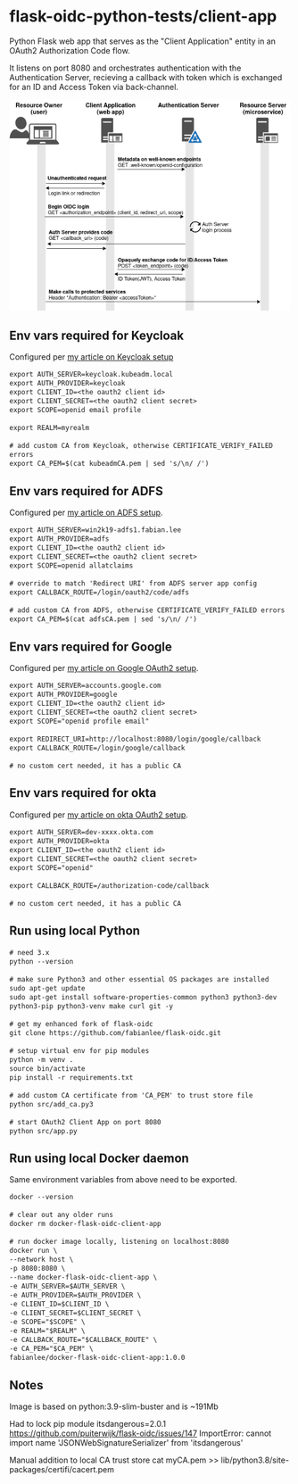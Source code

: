# flask-oidc-python-tests/client-app

Python Flask web app that serves as the "Client Application" entity in an OAuth2 Authorization Code flow.

It listens on port 8080 and orchestrates authentication with the Authentication Server, recieving a callback with token which is exchanged for an ID and Access Token via back-channel.

![OAuth2 entities and flow](https://raw.githubusercontent.com/fabianlee/oauth2-client-app-golang/main/diagrams/oauth2-oidc-entities.drawio.png)

## Env vars required for Keycloak

Configured per [my article on Keycloak setup]()

```
export AUTH_SERVER=keycloak.kubeadm.local
export AUTH_PROVIDER=keycloak
export CLIENT_ID=<the oauth2 client id>
export CLIENT_SECRET=<the oauth2 client secret>
export SCOPE=openid email profile

export REALM=myrealm

# add custom CA from Keycloak, otherwise CERTIFICATE_VERIFY_FAILED errors
export CA_PEM=$(cat kubeadmCA.pem | sed 's/\n/ /')
```

## Env vars required for ADFS

Configured per [my article on ADFS setup](https://fabianlee.org/2022/08/08/kvm-creating-a-windows2019-adfs-server-using-powershell/).

```
export AUTH_SERVER=win2k19-adfs1.fabian.lee
export AUTH_PROVIDER=adfs
export CLIENT_ID=<the oauth2 client id>
export CLIENT_SECRET=<the oauth2 client secret>
export SCOPE=openid allatclaims

# override to match 'Redirect URI' from ADFS server app config
export CALLBACK_ROUTE=/login/oauth2/code/adfs

# add custom CA from ADFS, otherwise CERTIFICATE_VERIFY_FAILED errors
export CA_PEM=$(cat adfsCA.pem | sed 's/\n/ /')
```


## Env vars required for Google

Configured per [my article on Google OAuth2 setup](https://fabianlee.org/2022/09/13/oauth2-configuring-google-for-oauth2-oidc/).

```
export AUTH_SERVER=accounts.google.com
export AUTH_PROVIDER=google
export CLIENT_ID=<the oauth2 client id>
export CLIENT_SECRET=<the oauth2 client secret>
export SCOPE="openid profile email"

export REDIRECT_URI=http://localhost:8080/login/google/callback
export CALLBACK_ROUTE=/login/google/callback

# no custom cert needed, it has a public CA
```

## Env vars required for okta

Configured per [my article on okta OAuth2 setup](https://fabianlee.org/2022/09/12/oauth2-configuring-okta-for-oauth2-oidc/).

```
export AUTH_SERVER=dev-xxxx.okta.com
export AUTH_PROVIDER=okta
export CLIENT_ID=<the oauth2 client id>
export CLIENT_SECRET=<the oauth2 client secret>
export SCOPE="openid"

export CALLBACK_ROUTE=/authorization-code/callback

# no custom cert needed, it has a public CA
```



## Run using local Python

```
# need 3.x
python --version

# make sure Python3 and other essential OS packages are installed
sudo apt-get update
sudo apt-get install software-properties-common python3 python3-dev python3-pip python3-venv make curl git -y

# get my enhanced fork of flask-oidc
git clone https://github.com/fabianlee/flask-oidc.git

# setup virtual env for pip modules
python -m venv .
source bin/activate
pip install -r requirements.txt

# add custom CA certificate from 'CA_PEM' to trust store file
python src/add_ca.py3

# start OAuth2 Client App on port 8080
python src/app.py
```

## Run using local Docker daemon

Same environment variables from above need to be exported.

```
docker --version

# clear out any older runs
docker rm docker-flask-oidc-client-app

# run docker image locally, listening on localhost:8080
docker run \
--network host \
-p 8080:8080 \
--name docker-flask-oidc-client-app \
-e AUTH_SERVER=$AUTH_SERVER \
-e AUTH_PROVIDER=$AUTH_PROVIDER \
-e CLIENT_ID=$CLIENT_ID \
-e CLIENT_SECRET=$CLIENT_SECRET \
-e SCOPE="$SCOPE" \
-e REALM="$REALM" \
-e CALLBACK_ROUTE="$CALLBACK_ROUTE" \
-e CA_PEM="$CA_PEM" \
fabianlee/docker-flask-oidc-client-app:1.0.0
```


## Notes

Image is based on python:3.9-slim-buster and is ~191Mb

Had to lock pip module itsdangerous=2.0.1
https://github.com/puiterwijk/flask-oidc/issues/147
ImportError: cannot import name 'JSONWebSignatureSerializer' from 'itsdangerous'

Manual addition to local CA trust store
cat myCA.pem >> lib/python3.8/site-packages/certifi/cacert.pem

